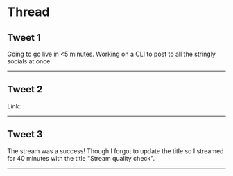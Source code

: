 # Thread

## Tweet 1

Going to go live in &lt;5 minutes. Working on a CLI to post to all the stringly socials at once.

---

## Tweet 2

Link:

---

## Tweet 3

The stream was a success! Though I forgot to update the title so I streamed for 40 minutes with the title "Stream quality check".

---

